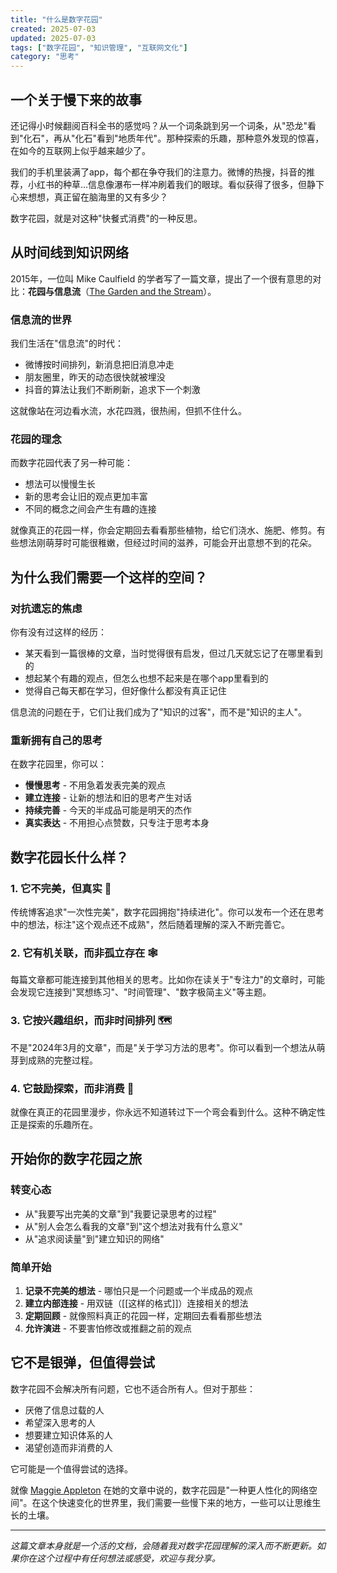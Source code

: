 ```yaml
---
title: "什么是数字花园"
created: 2025-07-03
updated: 2025-07-03
tags: ["数字花园", "知识管理", "互联网文化"]
category: "思考"
---
```


## 一个关于慢下来的故事

还记得小时候翻阅百科全书的感觉吗？从一个词条跳到另一个词条，从"恐龙"看到"化石"，再从"化石"看到"地质年代"。那种探索的乐趣，那种意外发现的惊喜，在如今的互联网上似乎越来越少了。

我们的手机里装满了app，每个都在争夺我们的注意力。微博的热搜，抖音的推荐，小红书的种草...信息像瀑布一样冲刷着我们的眼球。看似获得了很多，但静下心来想想，真正留在脑海里的又有多少？

数字花园，就是对这种"快餐式消费"的一种反思。

## 从时间线到知识网络

2015年，一位叫 Mike Caulfield 的学者写了一篇文章，提出了一个很有意思的对比：**花园与信息流**（[The Garden and the Stream](https://hapgood.us/2015/10/17/the-garden-and-the-stream-a-technopastoral/)）。

### 信息流的世界
我们生活在"信息流"的时代：
- 微博按时间排列，新消息把旧消息冲走
- 朋友圈里，昨天的动态很快就被埋没
- 抖音的算法让我们不断刷新，追求下一个刺激

这就像站在河边看水流，水花四溅，很热闹，但抓不住什么。

### 花园的理念
而数字花园代表了另一种可能：
- 想法可以慢慢生长
- 新的思考会让旧的观点更加丰富
- 不同的概念之间会产生有趣的连接

就像真正的花园一样，你会定期回去看看那些植物，给它们浇水、施肥、修剪。有些想法刚萌芽时可能很稚嫩，但经过时间的滋养，可能会开出意想不到的花朵。

## 为什么我们需要一个这样的空间？

### 对抗遗忘的焦虑

你有没有过这样的经历：
- 某天看到一篇很棒的文章，当时觉得很有启发，但过几天就忘记了在哪里看到的
- 想起某个有趣的观点，但怎么也想不起来是在哪个app里看到的
- 觉得自己每天都在学习，但好像什么都没有真正记住

信息流的问题在于，它们让我们成为了"知识的过客"，而不是"知识的主人"。

### 重新拥有自己的思考

在数字花园里，你可以：
- **慢慢思考** - 不用急着发表完美的观点
- **建立连接** - 让新的想法和旧的思考产生对话
- **持续完善** - 今天的半成品可能是明天的杰作
- **真实表达** - 不用担心点赞数，只专注于思考本身

## 数字花园长什么样？

### 1. 它不完美，但真实 🌱
传统博客追求"一次性完美"，数字花园拥抱"持续进化"。你可以发布一个还在思考中的想法，标注"这个观点还不成熟"，然后随着理解的深入不断完善它。

### 2. 它有机关联，而非孤立存在 🕸️
每篇文章都可能连接到其他相关的思考。比如你在读关于"专注力"的文章时，可能会发现它连接到"冥想练习"、"时间管理"、"数字极简主义"等主题。

### 3. 它按兴趣组织，而非时间排列 🗺️
不是"2024年3月的文章"，而是"关于学习方法的思考"。你可以看到一个想法从萌芽到成熟的完整过程。

### 4. 它鼓励探索，而非消费 🧭
就像在真正的花园里漫步，你永远不知道转过下一个弯会看到什么。这种不确定性正是探索的乐趣所在。

## 开始你的数字花园之旅

### 转变心态
- 从"我要写出完美的文章"到"我要记录思考的过程"
- 从"别人会怎么看我的文章"到"这个想法对我有什么意义"
- 从"追求阅读量"到"建立知识的网络"

### 简单开始
1. **记录不完美的想法** - 哪怕只是一个问题或一个半成品的观点
2. **建立内部连接** - 用双链（[[这样的格式]]）连接相关的想法
3. **定期回顾** - 就像照料真正的花园一样，定期回去看看那些想法
4. **允许演进** - 不要害怕修改或推翻之前的观点

## 它不是银弹，但值得尝试

数字花园不会解决所有问题，它也不适合所有人。但对于那些：
- 厌倦了信息过载的人
- 希望深入思考的人
- 想要建立知识体系的人
- 渴望创造而非消费的人

它可能是一个值得尝试的选择。

就像 [Maggie Appleton](https://maggieappleton.com/garden-history) 在她的文章中说的，数字花园是"一种更人性化的网络空间"。在这个快速变化的世界里，我们需要一些慢下来的地方，一些可以让思维生长的土壤。

---

*这篇文章本身就是一个活的文档，会随着我对数字花园理解的深入而不断更新。如果你在这个过程中有任何想法或感受，欢迎与我分享。*
